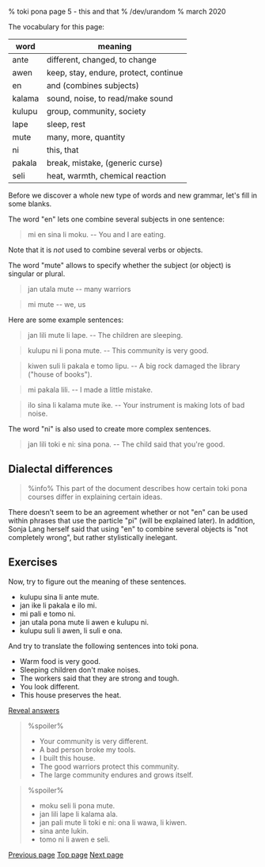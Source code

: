 % toki pona page 5 - this and that
% /dev/urandom
% march 2020

The vocabulary for this page: 

| word    | meaning                               |
|---------|---------------------------------------|
| ante    | different, changed, to change         |
| awen    | keep, stay, endure, protect, continue |
| en      | and (combines subjects)               |
| kalama  | sound, noise, to read/make sound      |
| kulupu  | group, community, society             |
| lape    | sleep, rest                           |
| mute    | many, more, quantity                  |
| ni      | this, that                            |
| pakala  | break, mistake, (generic curse)       |
| seli    | heat, warmth, chemical reaction       |

Before we discover a whole new type of words and new grammar, let's fill in some
blanks.

The word "en" lets one combine several subjects in one sentence: 

> mi en sina li moku. -- You and I are eating.

Note that it is _not_ used to combine several verbs or objects.

The word "mute" allows to specify whether the subject (or object) is singular or
plural.

> jan utala mute -- many warriors

> mi mute -- we, us

Here are some example sentences:

> jan lili mute li lape. -- The children are sleeping.

> kulupu ni li pona mute. -- This community is very good.

> kiwen suli li pakala e tomo lipu. -- A big rock damaged the library ("house of
> books").

> mi pakala lili. -- I made a little mistake.

> ilo sina li kalama mute ike. -- Your instrument is making lots of bad noise.

The word "ni" is also used to create more complex sentences.

> jan lili toki e ni: sina pona. -- The child said that you're good.

## Dialectal differences

> %info%
> This part of the document describes how certain toki pona courses differ in
> explaining certain ideas.

There doesn't seem to be an agreement whether or not "en" can be used within
phrases that use the particle "pi" (will be explained later). In addition, Sonja
Lang herself said that using "en" to combine several objects is "not completely
wrong", but rather stylistically inelegant.

## Exercises

Now, try to figure out the meaning of these sentences.

* kulupu sina li ante mute.
* jan ike li pakala e ilo mi.
* mi pali e tomo ni.
* jan utala pona mute li awen e kulupu ni.
* kulupu suli li awen, li suli e ona.

And try to translate the following sentences into toki pona.

* Warm food is very good.
* Sleeping children don't make noises.
* The workers said that they are strong and tough.
* You look different. 
* This house preserves the heat.

<a name="answers" href="#answers" onclick="revealSpoilers();">Reveal answers</a>

> %spoiler%
> * Your community is very different.
> * A bad person broke my tools.
> * I built this house.
> * The good warriors protect this community.
> * The large community endures and grows itself.

> %spoiler%
> * moku seli li pona mute.
> * jan lili lape li kalama ala.
> * jan pali mute li toki e ni: ona li wawa, li kiwen.
> * sina ante lukin.
> * tomo ni li awen e seli.

[Previous page](4.html) [Top page](index.html) [Next page](6.html)
